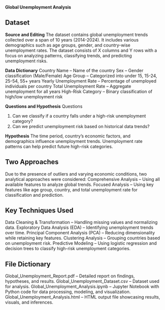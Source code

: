 **Global Unemployment Analysis**
## **Dataset**

**Source and Editing**
The dataset contains global unemployment trends collected over a span of 10 years (2014-2024).
It includes various demographics such as age groups, gender, and country-wise unemployment rates.
The dataset consists of X columns and Y rows with a focus on analyzing patterns, classifying trends, and predicting unemployment risks.

**Data Dictionary**
Country Name – Name of the country
Sex – Gender classification (Male/Female)
Age Group – Categorized into under 15, 15-24, 25-54, 55+ years
Yearly Unemployment Rate – Percentage of unemployed individuals per country
Total Unemployment Rate – Aggregate unemployment for all years
High-Risk Category – Binary classification of high/low unemployment risk

**Questions and Hypothesis**
Questions
1. Can we classify if a country falls under a high-risk unemployment category?
2. Can we predict unemployment risk based on historical data trends?

**Hypothesis**
The time period, country’s economic factors, and demographics influence unemployment trends.
Unemployment rate patterns can help predict future high-risk categories.

## **Two Approaches**
Due to the presence of outliers and varying economic conditions, two analytical approaches were considered:
Comprehensive Analysis – Using all available features to analyze global trends.
Focused Analysis – Using key features like age group, country, and total unemployment rate for classification and prediction.

## **Key Techniques Used**
Data Cleaning & Transformation – Handling missing values and normalizing data.
Exploratory Data Analysis (EDA) – Identifying unemployment trends over time.
Principal Component Analysis (PCA) – Reducing dimensionality while retaining key features.
Clustering Analysis – Grouping countries based on unemployment risk.
Predictive Modeling – Using logistic regression and decision trees to classify high-risk unemployment categories.

## **File Dictionary**
Global_Unemployment_Report.pdf – Detailed report on findings, hypotheses, and results.
Global_Unemployment_Dataset.csv – Dataset used for analysis.
Global_Unemployment_Analysis.ipynb – Jupyter Notebook with Python code for data processing, modeling, and visualization.
Global_Unemployment_Analysis.html – HTML output file showcasing results, visuals, and inferences.
